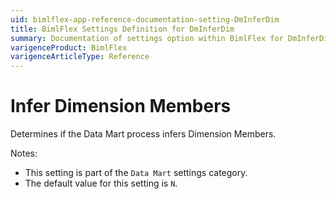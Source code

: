 ```yaml
---
uid: bimlflex-app-reference-documentation-setting-DmInferDim
title: BimlFlex Settings Definition for DmInferDim
summary: Documentation of settings option within BimlFlex for DmInferDim
varigenceProduct: BimlFlex
varigenceArticleType: Reference
---
```


# Infer Dimension Members

Determines if the Data Mart process infers Dimension Members.

Notes:

* This setting is part of the `Data Mart` settings category.
* The default value for this setting is `N`.
